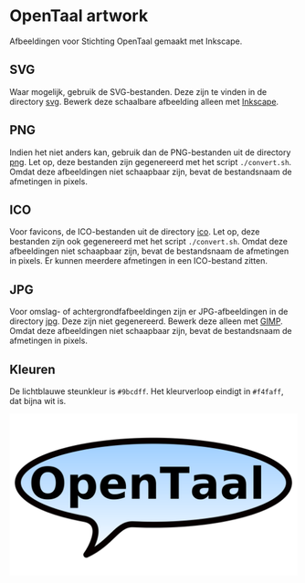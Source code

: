 # OpenTaal artwork

Afbeeldingen voor Stichting OpenTaal gemaakt met Inkscape.


## SVG

Waar mogelijk, gebruik de SVG-bestanden. Deze zijn te vinden in de directory
[svg](svg). Bewerk deze schaalbare afbeelding alleen met
[Inkscape](https://inkscape.org).


## PNG

Indien het niet anders kan, gebruik dan de PNG-bestanden uit de directory
[png](png). Let op, deze bestanden zijn gegenereerd met het script
`./convert.sh`. Omdat deze afbeeldingen niet schaapbaar zijn, bevat de
bestandsnaam de afmetingen in pixels.


## ICO

Voor favicons, de ICO-bestanden uit de directory [ico](ico). Let op, deze
bestanden zijn ook gegenereerd met het script `./convert.sh`. Omdat deze
afbeeldingen niet schaapbaar zijn, bevat de bestandsnaam de afmetingen in
pixels. Er kunnen meerdere afmetingen in een ICO-bestand zitten.


## JPG

Voor omslag- of achtergrondfafbeeldingen zijn er JPG-afbeeldingen in de
directory [jpg](jpg). Deze zijn niet gegenereerd. Bewerk deze alleen met
[GIMP](https://gimp.org). Omdat deze afbeeldingen niet schaapbaar zijn, bevat de
bestandsnaam de afmetingen in pixels.


## Kleuren

De lichtblauwe steunkleur is `#9bcdff`. Het kleurverloop eindigt in `#f4faff`,
dat bijna wit is.

![Logo OpenTaal](png/logo-shape-trans.png?raw=true)
